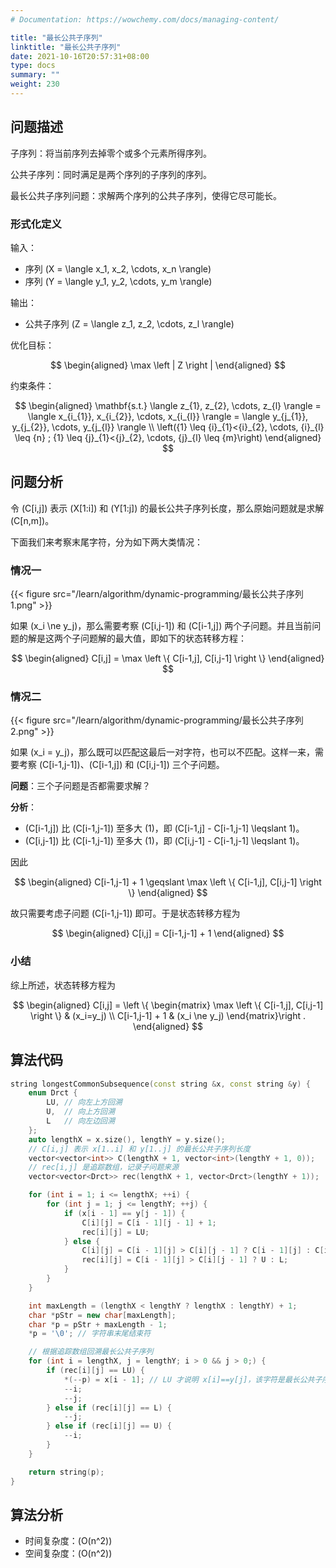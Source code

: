 ```yaml
---
# Documentation: https://wowchemy.com/docs/managing-content/

title: "最长公共子序列"
linktitle: "最长公共子序列"
date: 2021-10-16T20:57:31+08:00
type: docs
summary: ""
weight: 230
---
```


<!--more-->

## 问题描述

子序列：将当前序列去掉零个或多个元素所得序列。

公共子序列：同时满足是两个序列的子序列的序列。

最长公共子序列问题：求解两个序列的公共子序列，使得它尽可能长。

### 形式化定义

输入：

- 序列 \(X = \langle x_1, x_2, \cdots, x_n \rangle\)
- 序列 \(Y = \langle y_1, y_2, \cdots, y_m \rangle\)

输出：

- 公共子序列 \(Z = \langle z_1, z_2, \cdots, z_l \rangle\)

优化目标：

$$
\begin{aligned}
\max \left | Z \right |
\end{aligned}
$$

约束条件：

$$
\begin{aligned}
    \mathbf{s.t.} \langle z_{1}, z_{2}, \cdots, z_{l} \rangle = \langle x_{i_{1}}, x_{i_{2}}, \cdots, x_{i_{l}} \rangle = \langle y_{j_{1}}, y_{j_{2}}, \cdots, y_{j_{l}} \rangle \\
    \left({1} \leq {i}_{1}<{i}_{2}, \cdots, {i}_{l} \leq {n} ; {1} \leq {j}_{1}<{j}_{2}, \cdots, {j}_{l} \leq {m}\right)
\end{aligned}
$$

## 问题分析

令 \(C[i,j]\) 表示 \(X[1:i]\) 和 \(Y[1:j]\) 的最长公共子序列长度，那么原始问题就是求解 \(C[n,m]\)。

下面我们来考察末尾字符，分为如下两大类情况：

### 情况一

{{< figure src="/learn/algorithm/dynamic-programming/最长公共子序列1.png" >}}

如果 \(x_i \ne y_j\)，那么需要考察 \(C[i,j-1]\) 和 \(C[i-1,j]\) 两个子问题。并且当前问题的解是这两个子问题解的最大值，即如下的状态转移方程：

$$
\begin{aligned}
C[i,j] = \max \left \{ C[i-1,j], C[i,j-1] \right \}
\end{aligned}
$$

### 情况二

{{< figure src="/learn/algorithm/dynamic-programming/最长公共子序列2.png" >}}

如果 \(x_i = y_j\)，那么既可以匹配这最后一对字符，也可以不匹配。这样一来，需要考察 \(C[i-1,j-1]\)、\(C[i-1,j]\) 和 \(C[i,j-1]\) 三个子问题。

**问题**：三个子问题是否都需要求解？

**分析**：

- \(C[i-1,j]\) 比 \(C[i-1,j-1]\) 至多大 \(1\)，即 \(C[i-1,j] - C[i-1,j-1] \leqslant 1\)。
- \(C[i,j-1]\) 比 \(C[i-1,j-1]\) 至多大 \(1\)，即 \(C[i,j-1] - C[i-1,j-1] \leqslant 1\)。

因此

$$
\begin{aligned}
C[i-1,j-1] + 1 \geqslant \max \left \{ C[i-1,j], C[i,j-1] \right \}
\end{aligned}
$$

故只需要考虑子问题 \(C[i-1,j-1]\) 即可。于是状态转移方程为

$$
\begin{aligned}
C[i,j] = C[i-1,j-1] + 1
\end{aligned}
$$

### 小结

综上所述，状态转移方程为

$$
\begin{aligned}
C[i,j] = \left \{ \begin{matrix}
    \max \left \{ C[i-1,j], C[i,j-1] \right \} & (x_i=y_j) \\
    C[i-1,j-1] + 1 & (x_i \ne y_j)
\end{matrix}\right .
\end{aligned}
$$

## 算法代码

```cpp
string longestCommonSubsequence(const string &x, const string &y) {
    enum Drct {
        LU, // 向左上方回溯
        U,  // 向上方回溯
        L   // 向左边回溯
    };
    auto lengthX = x.size(), lengthY = y.size();
    // C[i,j] 表示 x[1..i] 和 y[1..j] 的最长公共子序列长度
    vector<vector<int>> C(lengthX + 1, vector<int>(lengthY + 1, 0));
    // rec[i,j] 是追踪数组，记录子问题来源
    vector<vector<Drct>> rec(lengthX + 1, vector<Drct>(lengthY + 1));

    for (int i = 1; i <= lengthX; ++i) {
        for (int j = 1; j <= lengthY; ++j) {
            if (x[i - 1] == y[j - 1]) {
                C[i][j] = C[i - 1][j - 1] + 1;
                rec[i][j] = LU;
            } else {
                C[i][j] = C[i - 1][j] > C[i][j - 1] ? C[i - 1][j] : C[i][j - 1];
                rec[i][j] = C[i - 1][j] > C[i][j - 1] ? U : L;
            }
        }
    }

    int maxLength = (lengthX < lengthY ? lengthX : lengthY) + 1;
    char *pStr = new char[maxLength];
    char *p = pStr + maxLength - 1;
    *p = '\0'; // 字符串末尾结束符

    // 根据追踪数组回溯最长公共子序列
    for (int i = lengthX, j = lengthY; i > 0 && j > 0;) {
        if (rec[i][j] == LU) {
            *(--p) = x[i - 1]; // LU 才说明 x[i]==y[j]，该字符是最长公共子序列的一部分
            --i;
            --j;
        } else if (rec[i][j] == L) {
            --j;
        } else if (rec[i][j] == U) {
            --i;
        }
    }

    return string(p);
}
```

## 算法分析

- 时间复杂度：\(O(n^2)\)
- 空间复杂度：\(O(n^2)\)